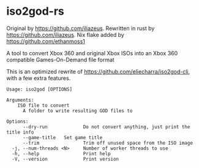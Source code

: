 # iso2god-rs
Original by https://github.com/iliazeus. 
Rewritten in rust by https://github.com/iliazeus.
Nix flake added by https://github.com/ethanmoss1

A tool to convert Xbox 360 and original Xbox ISOs into an Xbox 360 compatible Games-On-Demand file format

This is an optimized rewrite of https://github.com/eliecharra/iso2god-cli, with a few extra features.

```
Usage: iso2god [OPTIONS]  

Arguments:
    ISO file to convert
      A folder to write resulting GOD files to

Options:
      --dry-run             Do not convert anything, just print the title info
      --game-title   Set game title
      --trim                Trim off unused space from the ISO image
  -j, --num-threads <N>     Number of worker threads to use
  -h, --help                Print help
  -V, --version             Print version
```

